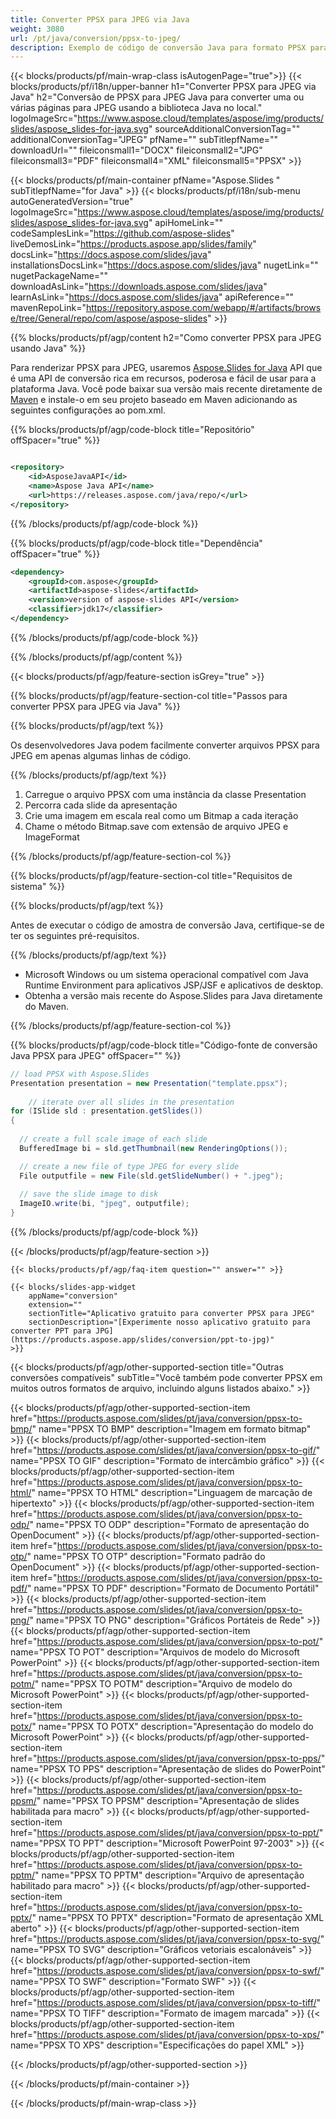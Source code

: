 ```yaml
---
title: Converter PPSX para JPEG via Java
weight: 3080
url: /pt/java/conversion/ppsx-to-jpeg/ 
description: Exemplo de código de conversão Java para formato PPSX para arquivo JPEG. Use este código de exemplo para exportar apresentações do PowerPoint e OpenOffice para JPEG em qualquer aplicativo baseado em Java Web ou Desktop.
---
```


{{< blocks/products/pf/main-wrap-class isAutogenPage="true">}}
{{< blocks/products/pf/i18n/upper-banner h1="Converter PPSX para JPEG via Java" h2="Conversão de PPSX para JPEG Java para converter uma ou várias páginas para JPEG usando a biblioteca Java no local." logoImageSrc="https://www.aspose.cloud/templates/aspose/img/products/slides/aspose_slides-for-java.svg" sourceAdditionalConversionTag="" additionalConversionTag="JPEG" pfName="" subTitlepfName="" downloadUrl="" fileiconsmall1="DOCX" fileiconsmall2="JPG" fileiconsmall3="PDF" fileiconsmall4="XML" fileiconsmall5="PPSX" >}}

{{< blocks/products/pf/main-container pfName="Aspose.Slides " subTitlepfName="for Java" >}}
{{< blocks/products/pf/i18n/sub-menu autoGeneratedVersion="true" logoImageSrc="https://www.aspose.cloud/templates/aspose/img/products/slides/aspose_slides-for-java.svg" apiHomeLink="" codeSamplesLink="https://github.com/aspose-slides" liveDemosLink="https://products.aspose.app/slides/family" docsLink="https://docs.aspose.com/slides/java" installationsDocsLink="https://docs.aspose.com/slides/java" nugetLink="" nugetPackageName="" downloadAsLink="https://downloads.aspose.com/slides/java" learnAsLink="https://docs.aspose.com/slides/java" apiReference="" mavenRepoLink="https://repository.aspose.com/webapp/#/artifacts/browse/tree/General/repo/com/aspose/aspose-slides" >}}

{{% blocks/products/pf/agp/content h2="Como converter PPSX para JPEG usando Java" %}}

 Para renderizar PPSX para JPEG, usaremos
 [Aspose.Slides for Java](https://products.aspose.com/slides/pt/java)
 API que é uma API de conversão rica em recursos, poderosa e fácil de usar para a plataforma Java. Você pode baixar sua versão mais recente diretamente de
 [Maven](https://repository.aspose.com/webapp/#/artifacts/browse/tree/General/repo/com/aspose/aspose-slides)
 e instale-o em seu projeto baseado em Maven adicionando as seguintes configurações ao pom.xml.

{{% blocks/products/pf/agp/code-block title="Repositório" offSpacer="true" %}}

```xml

<repository>
    <id>AsposeJavaAPI</id>
    <name>Aspose Java API</name>
    <url>https://releases.aspose.com/java/repo/</url>
</repository>

```

{{% /blocks/products/pf/agp/code-block %}}

{{% blocks/products/pf/agp/code-block title="Dependência" offSpacer="true" %}}

```xml
<dependency>
    <groupId>com.aspose</groupId>
    <artifactId>aspose-slides</artifactId>
    <version>version of aspose-slides API</version>
    <classifier>jdk17</classifier>
</dependency>

```

{{% /blocks/products/pf/agp/code-block %}}

{{% /blocks/products/pf/agp/content %}}

{{< blocks/products/pf/agp/feature-section isGrey="true" >}}

{{% blocks/products/pf/agp/feature-section-col title="Passos para converter PPSX para JPEG via Java" %}}

{{% blocks/products/pf/agp/text %}}

 Os desenvolvedores Java podem facilmente converter arquivos PPSX para JPEG em apenas algumas linhas de código.

{{% /blocks/products/pf/agp/text %}}

1. Carregue o arquivo PPSX com uma instância da classe Presentation
1. Percorra cada slide da apresentação
1. Crie uma imagem em escala real como um Bitmap a cada iteração
1. Chame o método Bitmap.save com extensão de arquivo JPEG e ImageFormat

{{% /blocks/products/pf/agp/feature-section-col %}}

{{% blocks/products/pf/agp/feature-section-col title="Requisitos de sistema" %}}

{{% blocks/products/pf/agp/text %}}

 Antes de executar o código de amostra de conversão Java, certifique-se de ter os seguintes pré-requisitos.

{{% /blocks/products/pf/agp/text %}}

- Microsoft Windows ou um sistema operacional compatível com Java Runtime Environment para aplicativos JSP/JSF e aplicativos de desktop.
- Obtenha a versão mais recente do Aspose.Slides para Java diretamente do Maven.

{{% /blocks/products/pf/agp/feature-section-col %}}

{{% blocks/products/pf/agp/code-block title="Código-fonte de conversão Java PPSX para JPEG" offSpacer="" %}}

```cs
// load PPSX with Aspose.Slides
Presentation presentation = new Presentation("template.ppsx");
   
    // iterate over all slides in the presentation
for (ISlide sld : presentation.getSlides()) 
{
  
  // create a full scale image of each slide
  BufferedImage bi = sld.getThumbnail(new RenderingOptions());

  // create a new file of type JPEG for every slide
  File outputfile = new File(sld.getSlideNumber() + ".jpeg");
  
  // save the slide image to disk
  ImageIO.write(bi, "jpeg", outputfile);
}   

```

{{% /blocks/products/pf/agp/code-block %}}

{{< /blocks/products/pf/agp/feature-section >}}

    {{< blocks/products/pf/agp/faq-item question="" answer="" >}}
 

<!-- aboutfile Starts -->

<!-- aboutfile Ends -->

    {{< blocks/slides-app-widget 
        appName="conversion"
        extension=""
        sectionTitle="Aplicativo gratuito para converter PPSX para JPEG" 
        sectionDescription="[Experimente nosso aplicativo gratuito para converter PPT para JPG](https://products.aspose.app/slides/conversion/ppt-to-jpg)" 
    >}}
    
{{< blocks/products/pf/agp/other-supported-section title="Outras conversões compatíveis" subTitle="Você também pode converter PPSX em muitos outros formatos de arquivo, incluindo alguns listados abaixo." >}}

{{< blocks/products/pf/agp/other-supported-section-item href="https://products.aspose.com/slides/pt/java/conversion/ppsx-to-bmp/" name="PPSX TO BMP" description="Imagem em formato bitmap" >}}
{{< blocks/products/pf/agp/other-supported-section-item href="https://products.aspose.com/slides/pt/java/conversion/ppsx-to-gif/" name="PPSX TO GIF" description="Formato de intercâmbio gráfico" >}}
{{< blocks/products/pf/agp/other-supported-section-item href="https://products.aspose.com/slides/pt/java/conversion/ppsx-to-html/" name="PPSX TO HTML" description="Linguagem de marcação de hipertexto" >}}
{{< blocks/products/pf/agp/other-supported-section-item href="https://products.aspose.com/slides/pt/java/conversion/ppsx-to-odp/" name="PPSX TO ODP" description="Formato de apresentação do OpenDocument" >}}
{{< blocks/products/pf/agp/other-supported-section-item href="https://products.aspose.com/slides/pt/java/conversion/ppsx-to-otp/" name="PPSX TO OTP" description="Formato padrão do OpenDocument" >}}
{{< blocks/products/pf/agp/other-supported-section-item href="https://products.aspose.com/slides/pt/java/conversion/ppsx-to-pdf/" name="PPSX TO PDF" description="Formato de Documento Portátil" >}}
{{< blocks/products/pf/agp/other-supported-section-item href="https://products.aspose.com/slides/pt/java/conversion/ppsx-to-png/" name="PPSX TO PNG" description="Gráficos Portáteis de Rede" >}}
{{< blocks/products/pf/agp/other-supported-section-item href="https://products.aspose.com/slides/pt/java/conversion/ppsx-to-pot/" name="PPSX TO POT" description="Arquivos de modelo do Microsoft PowerPoint" >}}
{{< blocks/products/pf/agp/other-supported-section-item href="https://products.aspose.com/slides/pt/java/conversion/ppsx-to-potm/" name="PPSX TO POTM" description="Arquivo de modelo do Microsoft PowerPoint" >}}
{{< blocks/products/pf/agp/other-supported-section-item href="https://products.aspose.com/slides/pt/java/conversion/ppsx-to-potx/" name="PPSX TO POTX" description="Apresentação do modelo do Microsoft PowerPoint" >}}
{{< blocks/products/pf/agp/other-supported-section-item href="https://products.aspose.com/slides/pt/java/conversion/ppsx-to-pps/" name="PPSX TO PPS" description="Apresentação de slides do PowerPoint" >}}
{{< blocks/products/pf/agp/other-supported-section-item href="https://products.aspose.com/slides/pt/java/conversion/ppsx-to-ppsm/" name="PPSX TO PPSM" description="Apresentação de slides habilitada para macro" >}}
{{< blocks/products/pf/agp/other-supported-section-item href="https://products.aspose.com/slides/pt/java/conversion/ppsx-to-ppt/" name="PPSX TO PPT" description="Microsoft PowerPoint 97-2003" >}}
{{< blocks/products/pf/agp/other-supported-section-item href="https://products.aspose.com/slides/pt/java/conversion/ppsx-to-pptm/" name="PPSX TO PPTM" description="Arquivo de apresentação habilitado para macro" >}}
{{< blocks/products/pf/agp/other-supported-section-item href="https://products.aspose.com/slides/pt/java/conversion/ppsx-to-pptx/" name="PPSX TO PPTX" description="Formato de apresentação XML aberto" >}}
{{< blocks/products/pf/agp/other-supported-section-item href="https://products.aspose.com/slides/pt/java/conversion/ppsx-to-svg/" name="PPSX TO SVG" description="Gráficos vetoriais escalonáveis" >}}
{{< blocks/products/pf/agp/other-supported-section-item href="https://products.aspose.com/slides/pt/java/conversion/ppsx-to-swf/" name="PPSX TO SWF" description="Formato SWF" >}}
{{< blocks/products/pf/agp/other-supported-section-item href="https://products.aspose.com/slides/pt/java/conversion/ppsx-to-tiff/" name="PPSX TO TIFF" description="Formato de imagem marcada" >}}
{{< blocks/products/pf/agp/other-supported-section-item href="https://products.aspose.com/slides/pt/java/conversion/ppsx-to-xps/" name="PPSX TO XPS" description="Especificações do papel XML" >}}

{{< /blocks/products/pf/agp/other-supported-section >}}

{{< /blocks/products/pf/main-container >}}
    
{{< /blocks/products/pf/main-wrap-class >}}